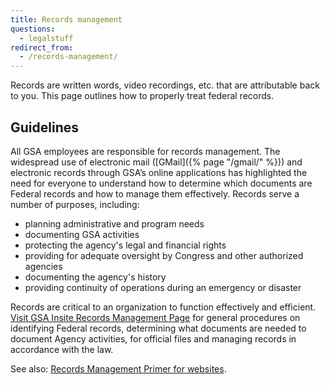 ```yaml
---
title: Records management
questions:
  - legalstuff
redirect_from:
  - /records-management/
---
```


Records are written words, video recordings, etc. that are attributable back to
you. This page outlines how to properly treat federal records.

## Guidelines

All GSA employees are responsible for records management. The widespread use of
electronic mail ([GMail]({% page "/gmail/" %})) and electronic records through
GSA’s online applications has highlighted the need for everyone to understand
how to determine which documents are Federal records and how to manage them
effectively. Records serve a number of purposes, including:

- planning administrative and program needs
- documenting GSA activities
- protecting the agency's legal and financial rights
- providing for adequate oversight by Congress and other authorized agencies
- documenting the agency's history
- providing continuity of operations during an emergency or disaster

Records are critical to an organization to function effectively and efficient.
[Visit GSA Insite Records Management Page](https://insite.gsa.gov/topics/directives-forms-and-regulations/records-management)
for general procedures on identifying Federal records, determining what
documents are needed to document Agency activities, for official files and
managing records in accordance with the law.

See also:
[Records Management Primer for websites](https://drive.google.com/file/d/1Uew53TWW9Gx-N6gYzZE63_0SZlHBPxwc/view).

